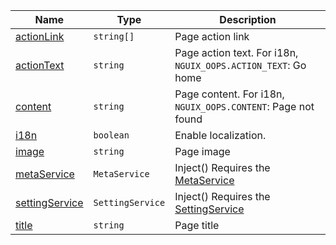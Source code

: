 <section id="main" data-note="AUTO-GENERATED CONTENT, DO NOT EDIT DIRECTLY!">

| Name                                                                                                       | Type                        | Description                                                                            |
| ---------------------------------------------------------------------------------------------------------- | --------------------------- | -------------------------------------------------------------------------------------- |
| [actionLink](https://nguix-starter.lamnhan.com/content/reference/classes/oopspage.html#actionlink)         | <code>string[]</code>       | Page action link                                                                       |
| [actionText](https://nguix-starter.lamnhan.com/content/reference/classes/oopspage.html#actiontext)         | <code>string</code>         | Page action text. For i18n, `NGUIX_OOPS.ACTION_TEXT`: Go home                          |
| [content](https://nguix-starter.lamnhan.com/content/reference/classes/oopspage.html#content)               | <code>string</code>         | Page content. For i18n, `NGUIX_OOPS.CONTENT`: Page not found                           |
| [i18n](https://nguix-starter.lamnhan.com/content/reference/classes/oopspage.html#i18n)                     | <code>boolean</code>        | Enable localization.                                                                   |
| [image](https://nguix-starter.lamnhan.com/content/reference/classes/oopspage.html#image)                   | <code>string</code>         | Page image                                                                             |
| [metaService](https://nguix-starter.lamnhan.com/content/reference/classes/oopspage.html#metaservice)       | <code>MetaService</code>    | Inject() Requires the [MetaService](https://ngx-useful.lamnhan.com/service/meta)       |
| [settingService](https://nguix-starter.lamnhan.com/content/reference/classes/oopspage.html#settingservice) | <code>SettingService</code> | Inject() Requires the [SettingService](https://ngx-useful.lamnhan.com/service/setting) |
| [title](https://nguix-starter.lamnhan.com/content/reference/classes/oopspage.html#title)                   | <code>string</code>         | Page title                                                                             |

</section>
